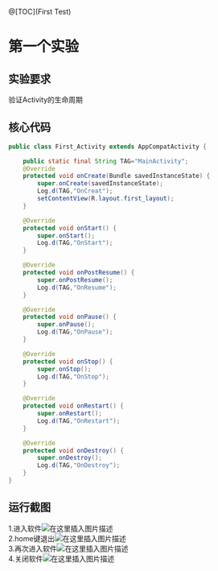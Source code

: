 @[TOC](First Test)

# 第一个实验
## 实验要求
验证Activity的生命周期

## 核心代码
```Java
public class First_Activity extends AppCompatActivity {

    public static final String TAG="MainActivity";
    @Override
    protected void onCreate(Bundle savedInstanceState) {
        super.onCreate(savedInstanceState);
        Log.d(TAG,"OnCreat");
        setContentView(R.layout.first_layout);
    }

    @Override
    protected void onStart() {
        super.onStart();
        Log.d(TAG,"OnStart");
    }

    @Override
    protected void onPostResume() {
        super.onPostResume();
        Log.d(TAG,"OnResume");
    }

    @Override
    protected void onPause() {
        super.onPause();
        Log.d(TAG,"OnPause");
    }

    @Override
    protected void onStop() {
        super.onStop();
        Log.d(TAG,"OnStop");
    }

    @Override
    protected void onRestart() {
        super.onRestart();
        Log.d(TAG,"OnRestart");
    }

    @Override
    protected void onDestroy() {
        super.onDestroy();
        Log.d(TAG,"OnDestroy");
    }
}
```
## 运行截图
1.进入软件![在这里插入图片描述](https://img-blog.csdnimg.cn/20190316213135859.png)<br>
2.home键退出![在这里插入图片描述](https://img-blog.csdnimg.cn/20190316213719164.png)<br>
3.再次进入软件![在这里插入图片描述](https://img-blog.csdnimg.cn/20190316213753581.png)<br>
4.关闭软件![在这里插入图片描述](https://img-blog.csdnimg.cn/20190316213818325.png)
